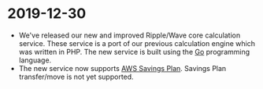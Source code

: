 # 2019-12-30

* We've released our new and improved Ripple/Wave core calculation service. These service is a port of our previous calculation engine which was written in PHP. The new service is built using the [Go](https://golang.org/) programming language.
* The new service now supports [AWS Savings Plan](https://aws.amazon.com/savingsplans/). Savings Plan transfer/move is not yet supported.

